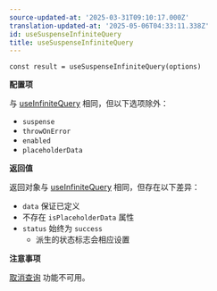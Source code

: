```yaml
---
source-updated-at: '2025-03-31T09:10:17.000Z'
translation-updated-at: '2025-05-06T04:33:11.338Z'
id: useSuspenseInfiniteQuery
title: useSuspenseInfiniteQuery
---
```


```tsx
const result = useSuspenseInfiniteQuery(options)
```

**配置项**

与 [useInfiniteQuery](../reference/useInfiniteQuery.md) 相同，但以下选项除外：

- `suspense`
- `throwOnError`
- `enabled`
- `placeholderData`

**返回值**

返回对象与 [useInfiniteQuery](../reference/useInfiniteQuery.md) 相同，但存在以下差异：

- `data` 保证已定义
- 不存在 `isPlaceholderData` 属性
- `status` 始终为 `success`
  - 派生的状态标志会相应设置

**注意事项**

[取消查询](../guides/query-cancellation.md) 功能不可用。
